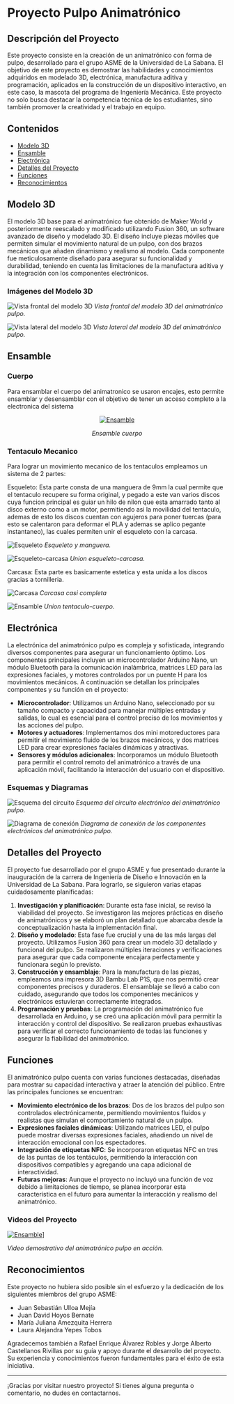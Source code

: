 # Proyecto Pulpo Animatrónico

## Descripción del Proyecto

Este proyecto consiste en la creación de un animatrónico con forma de pulpo, desarrollado para el grupo ASME de la Universidad de La Sabana. El objetivo de este proyecto es demostrar las habilidades y conocimientos adquiridos en modelado 3D, electrónica, manufactura aditiva y programación, aplicados en la construcción de un dispositivo interactivo, en este caso, la mascota del programa de Ingeniería Mecánica. Este proyecto no solo busca destacar la competencia técnica de los estudiantes, sino también promover la creatividad y el trabajo en equipo.

## Contenidos

- [Modelo 3D](#modelo-3d)
- [Ensamble](#ensamble)
- [Electrónica](#electrónica)
- [Detalles del Proyecto](#detalles-del-proyecto)
- [Funciones](#funciones)
- [Reconocimientos](#reconocimientos)

## Modelo 3D

El modelo 3D base para el animatrónico fue obtenido de Maker World y posteriormente reescalado y modificado utilizando Fusion 360, un software avanzado de diseño y modelado 3D. El diseño incluye piezas móviles que permiten simular el movimiento natural de un pulpo, con dos brazos mecánicos que añaden dinamismo y realismo al modelo. Cada componente fue meticulosamente diseñado para asegurar su funcionalidad y durabilidad, teniendo en cuenta las limitaciones de la manufactura aditiva y la integración con los componentes electrónicos.

### Imágenes del Modelo 3D

![Vista frontal del modelo 3D](images/modelo_3d_frontal.jpg)
*Vista frontal del modelo 3D del animatrónico pulpo.*

![Vista lateral del modelo 3D](images/modelo_3d_lateral.jpg)
*Vista lateral del modelo 3D del animatrónico pulpo.*

## Ensamble

### Cuerpo

Para ensamblar el cuerpo del animatronico se usaron encajes, esto permite ensamblar y desensamblar con el objetivo de tener un acceso completo a la electronica del sistema


<div align="center">
  
[![Ensamble](https://img.youtube.com/vi/m7w2fRdgJ1w/0.jpg)](https://www.youtube.com/watch?v=m7w2fRdgJ1w)

*Ensamble cuerpo*

</div>



### Tentaculo Mecanico

Para lograr un movimiento mecanico de los tentaculos empleamos un sistema de 2 partes:

Esqueleto: Esta parte consta de una manguera de 9mm la cual permite que el tentaculo recupere su forma original, y pegado a este van varios discos cuya funcion principal es guiar un hilo de nilon que esta amarrado tanto al disco externo como a un motor, permitiendo asi la movilidad del tentaculo, ademas de esto los discos cuentan con agujeros para poner tuercas (para esto se calentaron para deformar el PLA y ademas se aplico pegante instantaneo), las cuales permiten unir el esqueleto con la carcasa.

![Esqueleto](Images/Esqueleto.jpg)
*Esqueleto y manguera.*

![Esqueleto-carcasa](Images/Union_esqueleto_carcasa.jpg)
*Union esqueleto-carcasa.*

Carcasa: Esta parte es basicamente estetica y esta unida a los discos gracias a tornilleria.

![Carcasa](Images/Carcasa.jpg)
*Carcasa casi completa*

![Ensamble](Images/Ensamble.jpg)
*Union tentaculo-cuerpo.*

## Electrónica

La electrónica del animatrónico pulpo es compleja y sofisticada, integrando diversos componentes para asegurar un funcionamiento óptimo. Los componentes principales incluyen un microcontrolador Arduino Nano, un módulo Bluetooth para la comunicación inalámbrica, matrices LED para las expresiones faciales, y motores controlados por un puente H para los movimientos mecánicos. A continuación se detallan los principales componentes y su función en el proyecto:

- **Microcontrolador**: Utilizamos un Arduino Nano, seleccionado por su tamaño compacto y capacidad para manejar múltiples entradas y salidas, lo cual es esencial para el control preciso de los movimientos y las acciones del pulpo.
- **Motores y actuadores**: Implementamos dos mini motoreductores para permitir el movimiento fluido de los brazos mecánicos, y dos matrices LED para crear expresiones faciales dinámicas y atractivas.
- **Sensores y módulos adicionales**: Incorporamos un módulo Bluetooth para permitir el control remoto del animatrónico a través de una aplicación móvil, facilitando la interacción del usuario con el dispositivo.

### Esquemas y Diagramas

![Esquema del circuito](images/esquema_circuito.jpg)
*Esquema del circuito electrónico del animatrónico pulpo.*

![Diagrama de conexión](images/diagrama_conexion.jpg)
*Diagrama de conexión de los componentes electrónicos del animatrónico pulpo.*

## Detalles del Proyecto

El proyecto fue desarrollado por el grupo ASME y fue presentado durante la inauguración de la carrera de Ingeniería de Diseño e Innovación en la Universidad de La Sabana. Para lograrlo, se siguieron varias etapas cuidadosamente planificadas:

1. **Investigación y planificación**: Durante esta fase inicial, se revisó la viabilidad del proyecto. Se investigaron las mejores prácticas en diseño de animatrónicos y se elaboró un plan detallado que abarcaba desde la conceptualización hasta la implementación final.
2. **Diseño y modelado**: Esta fase fue crucial y una de las más largas del proyecto. Utilizamos Fusion 360 para crear un modelo 3D detallado y funcional del pulpo. Se realizaron múltiples iteraciones y verificaciones para asegurar que cada componente encajara perfectamente y funcionara según lo previsto.
3. **Construcción y ensamblaje**: Para la manufactura de las piezas, empleamos una impresora 3D Bambu Lab P1S, que nos permitió crear componentes precisos y duraderos. El ensamblaje se llevó a cabo con cuidado, asegurando que todos los componentes mecánicos y electrónicos estuvieran correctamente integrados.
4. **Programación y pruebas**: La programación del animatrónico fue desarrollada en Arduino, y se creó una aplicación móvil para permitir la interacción y control del dispositivo. Se realizaron pruebas exhaustivas para verificar el correcto funcionamiento de todas las funciones y asegurar la fiabilidad del animatrónico.

## Funciones

El animatrónico pulpo cuenta con varias funciones destacadas, diseñadas para mostrar su capacidad interactiva y atraer la atención del público. Entre las principales funciones se encuentran:

- **Movimiento electrónico de los brazos**: Dos de los brazos del pulpo son controlados electrónicamente, permitiendo movimientos fluidos y realistas que simulan el comportamiento natural de un pulpo.
- **Expresiones faciales dinámicas**: Utilizando matrices LED, el pulpo puede mostrar diversas expresiones faciales, añadiendo un nivel de interacción emocional con los espectadores.
- **Integración de etiquetas NFC**: Se incorporaron etiquetas NFC en tres de las puntas de los tentáculos, permitiendo la interacción con dispositivos compatibles y agregando una capa adicional de interactividad.
- **Futuras mejoras**: Aunque el proyecto no incluyó una función de voz debido a limitaciones de tiempo, se planea incorporar esta característica en el futuro para aumentar la interacción y realismo del animatrónico.

### Videos del Proyecto

[![Ensamble](https://img.youtube.com/vi/uywxRv7KVDI/0.jpg)](https://www.youtube.com/watch?v=uywxRv7KVDI)]

*Video demostrativo del animatrónico pulpo en acción.*

## Reconocimientos

Este proyecto no hubiera sido posible sin el esfuerzo y la dedicación de los siguientes miembros del grupo ASME:

- Juan Sebastián Ulloa Mejía
- Juan David Hoyos Bernate
- María Juliana Amezquita Herrera
- Laura Alejandra Yepes Tobos

Agradecemos también a Rafael Enrique Álvarez Robles y Jorge Alberto Castellanos Rivillas por su guía y apoyo durante el desarrollo del proyecto. Su experiencia y conocimientos fueron fundamentales para el éxito de esta iniciativa.

---

¡Gracias por visitar nuestro proyecto! Si tienes alguna pregunta o comentario, no dudes en contactarnos.
